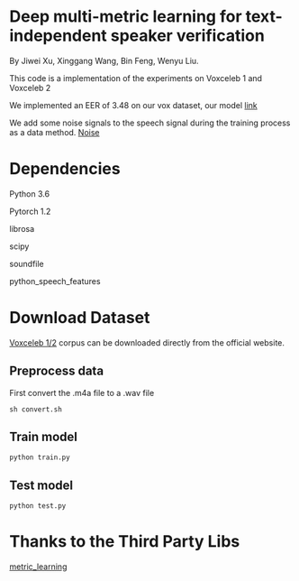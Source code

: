 Deep multi-metric learning for text-independent speaker verification
====  

By Jiwei Xu, Xinggang Wang, Bin Feng, Wenyu Liu.

This code is a implementation of the experiments on Voxceleb 1 and Voxceleb 2


We implemented an EER of 3.48 on our vox dataset, our model [link](http://blog.csdn.net/guodongxiaren)

We add some noise signals to the speech signal during the training process as a data  method. [Noise](http://www.openslr.org/28/)



Dependencies
====  

Python 3.6

Pytorch 1.2

librosa

scipy

soundfile

python_speech_features


Download Dataset
====  
[Voxceleb 1/2](http://blog.csdn.net/guodongxiaren) corpus can be downloaded directly from the official website.

Preprocess data
------- 

First convert the .m4a file to a .wav file

```
sh convert.sh
```


Train model
------- 

```
python train.py
```

Test model
------- 

```
python test.py
```

Thanks to the Third Party Libs
====
[metric_learning](https://github.com/tomp11/metric_learning)
